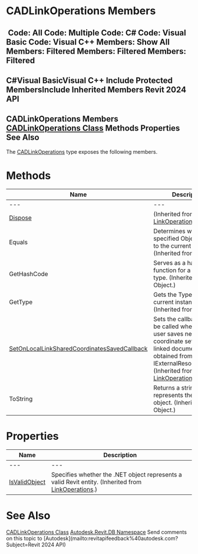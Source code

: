 # CADLinkOperations Members

﻿
 Code: All Code: Multiple Code: C# Code: Visual Basic Code: Visual C++  Members: Show All Members: Filtered Members: Filtered Members: Filtered   
---  
C#Visual BasicVisual C++
Include Protected MembersInclude Inherited Members
Revit 2024 API  
---  
CADLinkOperations Members  
[CADLinkOperations Class](cc56c56f-5ba7-f922-c003-61d58bdf5387.md "CADLinkOperations Class") Methods Properties See Also  
---  
The [CADLinkOperations](cc56c56f-5ba7-f922-c003-61d58bdf5387.md "CADLinkOperations Class") type exposes the following members.
# Methods
| Name | Description |
| --- | --- |
| --- | --- | --- |
| [Dispose](d0bac7ec-9bd1-cf20-6ffa-096eb010d622.md "Dispose Method") | (Inherited from [LinkOperations](882834db-0bdc-4a40-ac75-4135d27bfb46.md "LinkOperations Class").) |
| Equals | Determines whether the specified Object is equal to the current Object. (Inherited from Object.) |
| GetHashCode | Serves as a hash function for a particular type.  (Inherited from Object.) |
| GetType | Gets the Type of the current instance. (Inherited from Object.) |
| [SetOnLocalLinkSharedCoordinatesSavedCallback](90328006-39f7-cce7-9011-df0883439cde.md "SetOnLocalLinkSharedCoordinatesSavedCallback Method") | Sets the callback that will be called when the Revit user saves new shared coordinate settings to a linked document obtained from an IExternalResourceServer.  (Inherited from [LinkOperations](882834db-0bdc-4a40-ac75-4135d27bfb46.md "LinkOperations Class").) |
| ToString | Returns a string that represents the current object. (Inherited from Object.) |

# Properties
| Name | Description |
| --- | --- |
| --- | --- | --- |
| [IsValidObject](5ae89d17-e1ff-2a14-9929-562a5555d78b.md "IsValidObject Property") | Specifies whether the .NET object represents a valid Revit entity.  (Inherited from [LinkOperations](882834db-0bdc-4a40-ac75-4135d27bfb46.md "LinkOperations Class").) |

# See Also
[CADLinkOperations Class](cc56c56f-5ba7-f922-c003-61d58bdf5387.md "CADLinkOperations Class")
[Autodesk.Revit.DB Namespace](87546ba7-461b-c646-cbb1-2cb8f5bff8b2.md "Autodesk.Revit.DB Namespace")
Send comments on this topic to [Autodesk](mailto:revitapifeedback%40autodesk.com?Subject=Revit 2024 API)